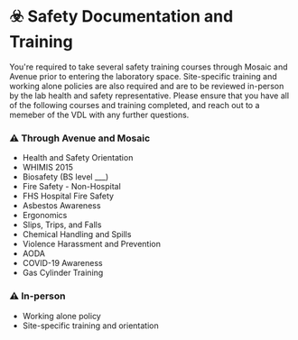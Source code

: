 # ☣️ Safety Documentation and Training

You're required to take several safety training courses through Mosaic and Avenue prior to entering the laboratory space. Site-specific 
training and working alone policies are also required and are to be reviewed in-person by the lab health and safety representative. Please ensure
that you have all of the following courses and training completed, and reach out to a memeber of the VDL with any further questions.

### ⚠️ Through Avenue and Mosaic
- Health and Safety Orientation
- WHIMIS 2015
- Biosafety (BS level ___)
- Fire Safety - Non-Hospital
- FHS Hospital Fire Safety
- Asbestos Awareness
- Ergonomics
- Slips, Trips, and Falls
- Chemical Handling and Spills
- Violence Harassment and Prevention
- AODA
- COVID-19 Awareness
- Gas Cylinder Training

### ⚠️ In-person
- Working alone policy
- Site-specific training and orientation


